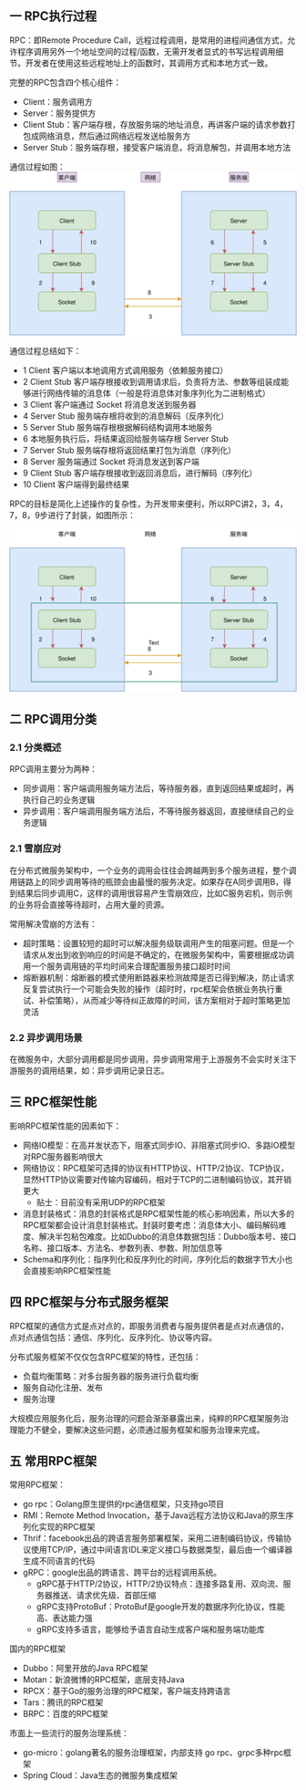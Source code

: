 ## 一 RPC执行过程

RPC：即Remote Procedure Call，远程过程调用，是常用的进程间通信方式，允许程序调用另外一个地址空间的过程/函数，无需开发者显式的书写远程调用细节。开发者在使用这些远程地址上的函数时，其调用方式和本地方式一致。  

完整的RPC包含四个核心组件：
- Client：服务调用方
- Server：服务提供方
- Client Stub：客户端存根，存放服务端的地址消息，再讲客户端的请求参数打包成网络消息，然后通过网络远程发送给服务方
- Server Stub：服务端存根，接受客户端消息，将消息解包，并调用本地方法

通信过程如图：  
![](../images/micro/01.svg)  

通信过程总结如下：  
- 1 Client 客户端以本地调用方式调用服务（依赖服务接口）
- 2 Client Stub 客户端存根接收到调用请求后，负责将方法、参数等组装成能够进行网络传输的消息体（一般是将消息体对象序列化为二进制格式）
- 3 Client 客户端通过 Socket 将消息发送到服务器
- 4 Server Stub 服务端存根将收到的消息解码（反序列化）
- 5 Server Stub 服务端存根根据解码结构调用本地服务
- 6 本地服务执行后，将结果返回给服务端存根 Server Stub
- 7 Server Stub 服务端存根将返回结果打包为消息（序列化）
- 8 Server 服务端通过 Socket 将消息发送到客户端
- 9 Client Stub 客户端存根接收到返回消息后，进行解码（序列化）
- 10 Client 客户端得到最终结果

RPC的目标是简化上述操作的复杂性，为开发带来便利，所以RPC讲2，3，4，7，8，9步进行了封装，如图所示：    

![](../images/micro/02.svg)  

## 二 RPC调用分类

### 2.1 分类概述

RPC调用主要分为两种：
- 同步调用：客户端调用服务端方法后，等待服务器，直到返回结果或超时，再执行自己的业务逻辑
- 异步调用：客户端调用服务端方法后，不等待服务器返回，直接继续自己的业务逻辑

### 2.1 雪崩应对

在分布式微服务架构中，一个业务的调用会往往会跨越两到多个服务进程，整个调用链路上的同步调用等待的瓶颈会由最慢的服务决定。如果存在A同步调用B，得到结果后同步调用C，这样的调用很容易产生雪崩效应，比如C服务宕机，则示例的业务将会直接等待超时，占用大量的资源。  

常用解决雪崩的方法有：
- 超时策略：设置较短的超时可以解决服务级联调用产生的阻塞问题。但是一个请求从发出到收到响应的时间是不确定的，在微服务架构中，需要根据成功调用一个服务调用链的平均时间来合理配置服务接口超时时间
- 熔断器机制：熔断器的模式使用断路器来检测故障是否已得到解决，防止请求反复尝试执行一个可能会失败的操作（超时时，rpc框架会依据业务执行重试、补偿策略），从而减少等待纠正故障的时间，该方案相对于超时策略更加灵活

### 2.2 异步调用场景

在微服务中，大部分调用都是同步调用，异步调用常用于上游服务不会实时关注下游服务的调用结果，如：异步调用记录日志。 

## 三 RPC框架性能

影响RPC框架性能的因素如下：
- 网络IO模型：在高并发状态下，阻塞式同步IO、非阻塞式同步IO、多路IO模型对RPC服务器影响很大
- 网络协议：RPC框架可选择的协议有HTTP协议、HTTP/2协议、TCP协议，显然HTTP协议需要对传输内容编码，相对于TCP的二进制编码协议，其开销更大
  - 贴士：目前没有采用UDP的RPC框架
- 消息封装格式：消息的封装格式是RPC框架性能的核心影响因素，所以大多的RPC框架都会设计消息封装格式。封装时要考虑：消息体大小、编码解码难度、解决半包粘包难度。比如Dubbo的消息体数据包括：Dubbo版本号、接口名称、接口版本、方法名、参数列表、参数、附加信息等
- Schema和序列化：指序列化和反序列化的时间，序列化后的数据字节大小也会直接影响RPC框架性能

## 四 RPC框架与分布式服务框架

RPC框架的通信方式是点对点的，即服务消费者与服务提供者是点对点通信的，点对点通信包括：通信、序列化、反序列化、协议等内容。  

分布式服务框架不仅仅包含RPC框架的特性，还包括：
- 负载均衡策略：对多台服务器的服务进行负载均衡
- 服务自动化注册、发布
- 服务治理

大规模应用服务化后，服务治理的问题会渐渐暴露出来，纯粹的RPC框架服务治理能力不健全，要解决这些问题，必须通过服务框架和服务治理来完成。  

## 五 常用RPC框架

常用RPC框架：
- go rpc：Golang原生提供的rpc通信框架，只支持go项目
- RMI：Remote Method Invocation，基于Java远程方法协议和Java的原生序列化实现的RPC框架
- Thrif：facebook出品的跨语言服务部署框架，采用二进制编码协议，传输协议使用TCP/IP，通过中间语言IDL来定义接口与数据类型，最后由一个编译器生成不同语言的代码
- gRPC：google出品的跨语言、跨平台的远程调用系统。
  - gRPC基于HTTP/2协议，HTTP/2协议特点：连接多路复用、双向流、服务器推送、请求优先级、首部压缩
  - gRPC支持ProtoBuf：ProtoBuf是google开发的数据序列化协议，性能高、表达能力强
  - gRPC支持多语言，能够给予语言自动生成客户端和服务端功能库

国内的RPC框架
- Dubbo：阿里开放的Java RPC框架
- Motan：新浪微博的RPC框架，底层支持Java
- RPCX：基于Go的服务治理的RPC框架，客户端支持跨语言
- Tars：腾讯的RPC框架
- BRPC：百度的RPC框架

市面上一些流行的服务治理系统：
- go-micro：golang著名的服务治理框架，内部支持 go rpc、grpc多种rpc框架
- Spring Cloud：Java生态的微服务集成框架